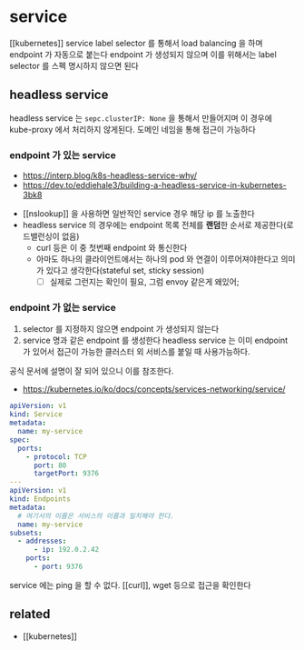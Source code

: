 # service

[[kubernetes]] service
label selector 를 통해서 load balancing 을 하며 endpoint 가 자동으로 붙는다
endpoint 가 생성되지 않으며 이를 위해서는 label selector 를 스펙 명시하지 않으면 된다
## headless service
headless service 는 `sepc.clusterIP: None` 을 통해서 만들어지며 이 경우에 kube-proxy 에서 처리하지 않게된다.
도메인 네임을 통해 접근이 가능하다
### endpoint 가 있는 service
+ https://interp.blog/k8s-headless-service-why/
+ https://dev.to/eddiehale3/building-a-headless-service-in-kubernetes-3bk8
- [[nslookup]] 을 사용하면 일반적인 service 경우 해당 ip 를 노출한다
- headless service 의 경우에는 endpoint 목록 전체를 **랜덤**한 순서로 제공한다(로드밸런싱이 없음)
  - curl 등은 이 중 첫번째 endpoint 와 통신한다
  - 아마도 하나의 클라이언트에서는 하나의 pod 와 연결이 이루어져야한다고 의미가 있다고 생각한다(stateful set, sticky session)
    - [ ] 실제로 그런지는 확인이 필요, 그럼 envoy 같은게 왜있어;
### endpoint 가 없는 service
1. selector 를 지정하지 않으면 endpoint 가 생성되지 않는다
2. service 명과 같은 endpoint 를 생성한다
headless service 는 이미 endpoint 가 있어서 접근이 가능한 클러스터 외 서비스를 붙일 때 사용가능하다.

공식 문서에 설명이 잘 되어 있으니 이를 참조한다.
+ https://kubernetes.io/ko/docs/concepts/services-networking/service/
```yaml
apiVersion: v1
kind: Service
metadata:
  name: my-service
spec:
  ports:
    - protocol: TCP
      port: 80
      targetPort: 9376
---
apiVersion: v1
kind: Endpoints
metadata:
  # 여기서의 이름은 서비스의 이름과 일치해야 한다.
  name: my-service
subsets:
  - addresses:
      - ip: 192.0.2.42
    ports:
      - port: 9376
```

service 에는 ping 을 할 수 없다. [[curl]], wget 등으로 접근을 확인한다

## related
- [[kubernetes]]
